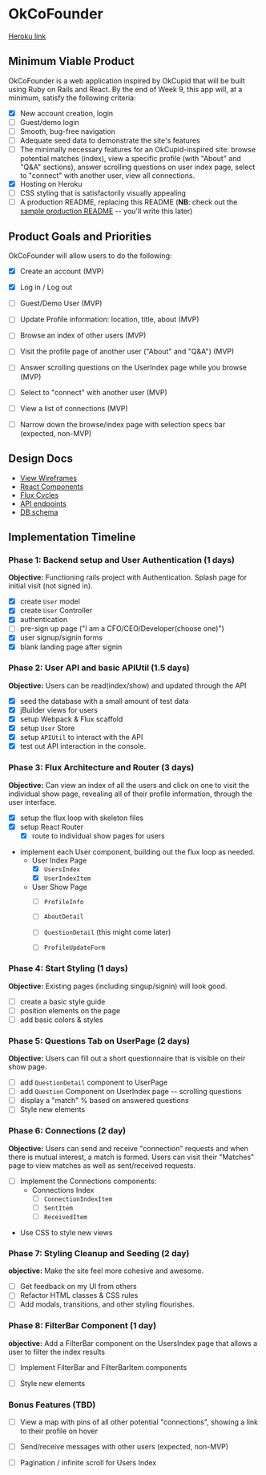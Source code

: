 # OkCoFounder

[Heroku link][heroku]

[heroku]: https://okcofounder.herokuapp.com/

## Minimum Viable Product

OkCoFounder is a web application inspired by OkCupid that will be built using Ruby on Rails and React.  By the end of Week 9, this app will, at a minimum, satisfy the following criteria:

- [x] New account creation, login
- [ ] Guest/demo login
- [ ] Smooth, bug-free navigation
- [ ] Adequate seed data to demonstrate the site's features
- [ ] The minimally necessary features for an OkCupid-inspired site: browse potential matches (index), view a specific profile (with "About" and "Q&A" sections), answer scrolling questions on user index page, select to "connect" with another user, view all connections.
- [x] Hosting on Heroku
- [ ] CSS styling that is satisfactorily visually appealing
- [ ] A production README, replacing this README (**NB**: check out the [sample production README](https://github.com/appacademy/sample-project-proposal/blob/master/docs/production_readme.md) -- you'll write this later)

## Product Goals and Priorities

OkCoFounder will allow users to do the following:

<!-- This is a Markdown checklist. Use it to keep track of your
progress. Put an x between the brackets for a checkmark: [x] -->

- [x] Create an account (MVP)
- [x] Log in / Log out
- [ ] Guest/Demo User (MVP)
- [ ] Update Profile information: location, title, about (MVP)
- [ ] Browse an index of other users (MVP)
- [ ] Visit the profile page of another user ("About" and "Q&A") (MVP)
- [ ] Answer scrolling questions on the UserIndex page while you browse (MVP)
- [ ] Select to "connect" with another user (MVP)
- [ ] View a list of connections (MVP)
- [ ] Narrow down the browse/index page with selection specs bar (expected, non-MVP)


## Design Docs
* [View Wireframes][views]
* [React Components][components]
* [Flux Cycles][flux-cycles]
* [API endpoints][api-endpoints]
* [DB schema][schema]

[views]: ./docs/views.md
[components]: ./docs/components.md
[flux-cycles]: ./docs/flux-cycles.md
[api-endpoints]: ./docs/api-endpoints.md
[schema]: ./docs/schema.md

## Implementation Timeline

### Phase 1: Backend setup and User Authentication (1 days)

**Objective:** Functioning rails project with Authentication. Splash page for initial visit (not signed in).

- [x] create `User` model
- [x] create `User` Controller
- [x] authentication
- [ ] pre-sign up page ("I am a CFO/CEO/Developer(choose one)")
- [x] user signup/signin forms
- [x] blank landing page after signin

### Phase 2: User API and basic APIUtil (1.5 days)

**Objective:** Users can be read(index/show) and updated through the API

- [x] seed the database with a small amount of test data
- [x] jBuilder views for users
- [x] setup Webpack & Flux scaffold
- [x] setup `User` Store
- [x] setup `APIUtil` to interact with the API
- [x] test out API interaction in the console.

### Phase 3: Flux Architecture and Router (3 days)

**Objective:** Can view an index of all the users and click on one to visit the individual show page, revealing all of their profile information, through the user interface.

- [x] setup the flux loop with skeleton files
- [x] setup React Router
  - [x] route to individual show pages for users
- implement each User component, building out the flux loop as needed.
  - User Index Page
    - [x] `UsersIndex`
    - [x] `UserIndexItem`
  - User Show Page
    - [ ] `ProfileInfo`
    - [ ] `AboutDetail`
    - [ ] `QuestionDetail` (this might come later)
    - [ ] `ProfileUpdateForm`


### Phase 4: Start Styling (1 days)

**Objective:** Existing pages (including singup/signin) will look good.

- [ ] create a basic style guide
- [ ] position elements on the page
- [ ] add basic colors & styles

### Phase 5: Questions Tab on UserPage (2 days)

**Objective:** Users can fill out a short questionnaire that is visible on their show page.

- [ ] add `QuestionDetail` component to UserPage
- [ ] add `Question` Component on UserIndex page
      -- scrolling questions
- [ ] display a "match" % based on answered questions
- [ ] Style new elements

### Phase 6: Connections (2 day)

**Objective:** Users can send and receive "connection" requests and when there is mutual interest, a match is formed. Users can visit their "Matches" page to view matches as well as sent/received requests.

- [ ] Implement the Connections components:
  - Connections Index
    - [ ] `ConnectionIndexItem`
    - [ ] `SentItem`
    - [ ] `ReceivedItem`
- Use CSS to style new views


### Phase 7: Styling Cleanup and Seeding (2 day)

**objective:** Make the site feel more cohesive and awesome.

- [ ] Get feedback on my UI from others
- [ ] Refactor HTML classes & CSS rules
- [ ] Add modals, transitions, and other styling flourishes.

### Phase 8: FilterBar Component (1 day)

**objective:** Add a FilterBar component on the UsersIndex page that allows a user to filter the index results

- [ ] Implement FilterBar and FilterBarItem components
- [ ] Style new elements


### Bonus Features (TBD)
- [ ] View a map with pins of all other potential "connections", showing a link to their profile on hover
- [ ] Send/receive messages with other users (expected, non-MVP)
- [ ] Pagination / infinite scroll for Users Index


[phase-one]: ./docs/phases/phase1.md
[phase-two]: ./docs/phases/phase2.md
[phase-three]: ./docs/phases/phase3.md
[phase-four]: ./docs/phases/phase4.md
[phase-five]: ./docs/phases/phase5.md
